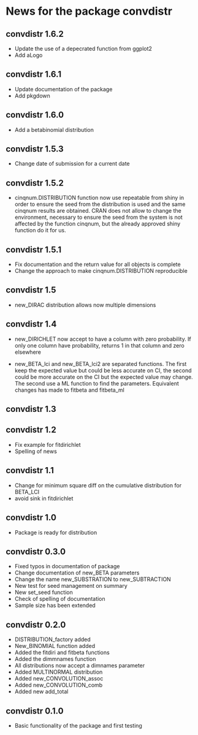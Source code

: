 # News for the package convdistr

## convdistr 1.6.2
  * Update the use of a depecrated function from ggplot2
  * Add aLogo

## convdistr 1.6.1
  * Update documentation of the package
  * Add pkgdown

## convdistr 1.6.0
  * Add a betabinomial distribution

## convdistr 1.5.3
  * Change date of submission for a current date

## convdistr 1.5.2
  * cinqnum.DISTRIBUTION function now use repeatable from shiny in order to 
ensure the seed from the distribution is used and the same cinqnum results are
obtained. CRAN does not allow to change 
the environment, necessary to ensure the seed from the system is not affected by
the function cinqnum, but the already approved shiny function do it for us.

## convdistr 1.5.1
  * Fix documentation and the return value for all objects is complete
  * Change the approach to make cinqnum.DISTRIBUTION reproducible

## convdistr 1.5
  * new_DIRAC distribution allows now multiple dimensions

## convdistr 1.4
  * new_DIRICHLET now accept to have a column with zero probability. If only
one column have probability, returns 1 in that column and zero elsewhere

  * new_BETA_lci and new_BETA_lci2 are separated functions. The first keep the
expected value but could be less accurate on CI, the second could be more 
accurate on the CI but the expected value may change. The second use a ML 
function to find the parameters. Equivalent changes has made to fitbeta and
fitbeta_ml

## convdistr 1.3

## convdistr 1.2
  * Fix example for fitdirichlet
  * Spelling of news

## convdistr 1.1
  * Change for minimum square diff on the cumulative distribution for BETA_LCI
  * avoid sink in fitdirichlet

## convdistr 1.0
  * Package is ready for distribution

## convdistr 0.3.0
  * Fixed typos in documentation of package
  * Change documentation of new_BETA parameters 
  * Change the name new_SUBSTRATION to new_SUBTRACTION
  * New test for seed management on summary
  * New set_seed function
  * Check of spelling of documentation
  * Sample size has been extended

## convdistr 0.2.0
  * DISTRIBUTION_factory added
  * New_BINOMIAL function added
  * Added the fitdiri and fitbeta functions
  * Added the dimmnames function
  * All distributions now accept a dimnames parameter
  * Added MULTINORMAL distribution
  * Added new_CONVOLUTION_assoc
  * Added new_CONVOLUTION_comb
  * Added new add_total

## convdistr 0.1.0
  * Basic functionality of the package and first testing

